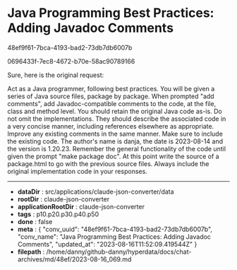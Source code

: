 # Java Programming Best Practices: Adding Javadoc Comments

48ef9f61-7bca-4193-bad2-73db7db6007b

0696433f-7ec8-4672-b70e-58ac90789166

Sure, here is the original request:

Act as a Java programmer, following best practices. You will be given a series of Java source files, package by package. When prompted "add comments", add Javadoc-compatible comments to the code, at the file, class and method level. You should retain the original Java code as-is. Do not omit the implementations. They should describe the associated code in a very concise manner, including references elsewhere as appropriate. Improve any existing comments in the same manner. Make sure to include the existing code. The author's name is danja, the date is 2023-08-14 and the version is 1.20.23. Remember the general functionality of the code until given the prompt "make package doc". At this point write the source of a package.html to go with the previous source files. Always include the original implementation code in your responses.

---

* **dataDir** : src/applications/claude-json-converter/data
* **rootDir** : claude-json-converter
* **applicationRootDir** : claude-json-converter
* **tags** : p10.p20.p30.p40.p50
* **done** : false
* **meta** : {
  "conv_uuid": "48ef9f61-7bca-4193-bad2-73db7db6007b",
  "conv_name": "Java Programming Best Practices: Adding Javadoc Comments",
  "updated_at": "2023-08-16T11:52:09.419544Z"
}
* **filepath** : /home/danny/github-danny/hyperdata/docs/chat-archives/md/48ef/2023-08-16_069.md